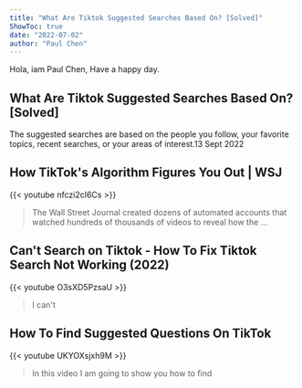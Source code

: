 ```yaml
---
title: "What Are Tiktok Suggested Searches Based On? [Solved]"
ShowToc: true 
date: "2022-07-02"
author: "Paul Chen" 
---
```


Hola, iam Paul Chen, Have a happy day.
## What Are Tiktok Suggested Searches Based On? [Solved]
The suggested searches are based on the people you follow, your favorite topics, recent searches, or your areas of interest.13 Sept 2022

## How TikTok's Algorithm Figures You Out | WSJ
{{< youtube nfczi2cI6Cs >}}
>The Wall Street Journal created dozens of automated accounts that watched hundreds of thousands of videos to reveal how the ...

## Can't Search on Tiktok - How To Fix Tiktok Search Not Working (2022)
{{< youtube O3sXD5PzsaU >}}
>I can't 

## How To Find Suggested Questions On TikTok
{{< youtube UKYOXsjxh9M >}}
>In this video I am going to show you how to find 

